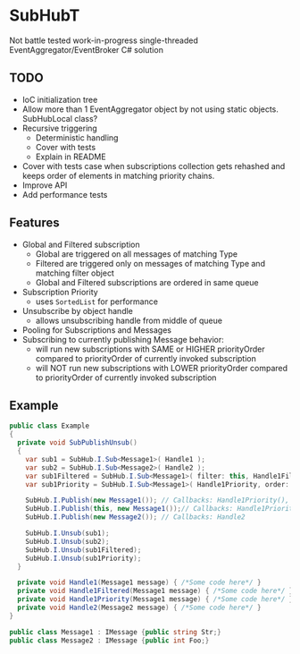 # SubHubT
Not battle tested work-in-progress single-threaded EventAggregator/EventBroker C# solution

## TODO
  - IoC initialization tree
  - Allow more than 1 EventAggregator object by not using static objects. SubHubLocal class?
  - Recursive triggering
    - Deterministic handling
    - Cover with tests
    - Explain in README
  - Cover with tests case when subscriptions collection gets rehashed and keeps order of elements in matching priority chains.
  - Improve API
  - Add performance tests

## Features
  - Global and Filtered subscription
    - Global are triggered on all messages of matching Type
    - Filtered are triggered only on messages of matching Type and matching filter object
    - Global and Filtered subscriptions are ordered in same queue
  - Subscription Priority
    - uses `SortedList` for performance
  - Unsubscribe by object handle
    - allows unsubscribing handle from middle of queue
  - Pooling for Subscriptions and Messages
  - Subscribing to currently publishing Message behavior:
    - will run new subscriptions with SAME or HIGHER priorityOrder compared to priorityOrder of currently invoked subscription
    - will NOT run new subscriptions with LOWER priorityOrder compared to priorityOrder of currently invoked subscription

## Example
```csharp
public class Example
{
  private void SubPublishUnsub()
  {
    var sub1 = SubHub.I.Sub<Message1>( Handle1 );
    var sub2 = SubHub.I.Sub<Message2>( Handle2 );
    var sub1Filtered = SubHub.I.Sub<Message1>( filter: this, Handle1Filtered );
    var sub1Priority = SubHub.I.Sub<Message1>( Handle1Priority, order: -5 );

    SubHub.I.Publish(new Message1()); // Callbacks: Handle1Priority(), Handle1()
    SubHub.I.Publish(this, new Message1());// Callbacks: Handle1Priority(), Handle1(), Handle1Filtered()
    SubHub.I.Publish(new Message2()); // Callbacks: Handle2

    SubHub.I.Unsub(sub1);
    SubHub.I.Unsub(sub2);
    SubHub.I.Unsub(sub1Filtered);
    SubHub.I.Unsub(sub1Priority);
  }

  private void Handle1(Message1 message) { /*Some code here*/ }
  private void Handle1Filtered(Message1 message) { /*Some code here*/ }
  private void Handle1Priority(Message1 message) { /*Some code here*/ }
  private void Handle2(Message2 message) { /*Some code here*/ }
}

public class Message1 : IMessage {public string Str;}
public class Message2 : IMessage {public int Foo;}
```
